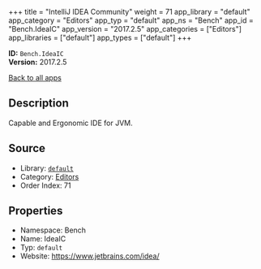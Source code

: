 ﻿+++
title = "IntelliJ IDEA Community"
weight = 71
app_library = "default"
app_category = "Editors"
app_typ = "default"
app_ns = "Bench"
app_id = "Bench.IdeaIC"
app_version = "2017.2.5"
app_categories = ["Editors"]
app_libraries = ["default"]
app_types = ["default"]
+++

**ID:** `Bench.IdeaIC`  
**Version:** 2017.2.5  
<!--more-->

[Back to all apps](/apps/)

## Description
Capable and Ergonomic IDE for JVM.

## Source

* Library: [`default`](/app_libraries/default)
* Category: [Editors](/app_categories/editors)
* Order Index: 71

## Properties

* Namespace: Bench
* Name: IdeaIC
* Typ: `default`
* Website: <https://www.jetbrains.com/idea/>

